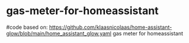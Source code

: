 # gas-meter-for-homeassistant
#code based on: https://github.com/klaasnicolaas/home-assistant-glow/blob/main/home_assistant_glow.yaml
gas meter for homeassistant
